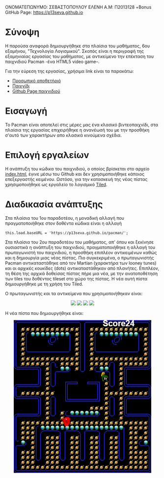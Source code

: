 ΟΝΟΜΑΤΕΠΩΝΥΜΟ: ΣΕΒΑΣΤΟΠΟΥΛΟΥ ΕΛΕΝΗ
Α.Μ: Π2013128
+Bonus GitHub Page: https://p13seva.github.io
# Σύνοψη
Η παρούσα αναφορά δημιουργήθηκε στα πλαίσια του μαθήματος, 6ου εξαμήνου, "Τεχνολογία Λογισμικού". Σκοπός είναι η περιγραφή της εξαμηνιαίας εργασίας του μαθήματος, με αντικείμενο την επέκταση του παιχνιδιού Pacman -ένα HTML5 video game–.

Για την εύρεση της εργασίας, χρήσιμα link είναι τα παρακάτω:
* [Προσωπικό αποθετήριό](https://github.com/p13seva/pacman)
* [Παιχνίδι](https://p13seva.github.io/pacman/)
* [Github Page παιχνιδιού](https://p13seva.github.io/)

# Εισαγωγή

Το Pacman είναι αποτελεί στις μέρες μας ένα κλασικό βιντεοπαιχνίδι, στα πλαίσια της εργασίας επιχειρήθηκε η ανανέωσή του με την προσθήκη σ'αυτό των χαρακτήρων απο κλασικά κινούμενα σχέδια.

# Επιλογή εργαλείων

Η ανάπτυξη του κώδικα του παιχνιδιού, ο οποίος βρίσκεται στο αρχείο [index.html](https://github.com/p13seva/pacman/blob/master/index.html), έγινε μέσω του Github και δεν χρησιμοποιήθηκε κάποιος επεξεργαστής κειμένου. Ωστόσο, για την κατασκευή της νέας πίστας χρησιμοποιήθηκε ως εργαλείο το λογισμικό [Tiled](http://www.mapeditor.org/).

# Διαδικασία ανάπτυξης

Στα πλαίσια του 1ου παραδοτέου, η μοναδική αλλαγή που πραγματοποιήθηκε στον δοθέντα κώδικα είναι η αλλαγή 
```
this.load.baseURL = 'https://p13seva.github.io/pacman/';
```
Στα πλαίσια του 2ου παραδοτέου του μαθήματος, απ' όπου και ξεκίνησε ουσιαστικά η ανάπτυξη του παιχνιδιού, πραγματοποιήθηκε η αλλαγή του πρωταγωνιστή του παιχνιδιού, η προσθήκη επιπλέον αντικειμένων καθώς και η δημιουργία μιας νέας πίστας. Πιο συγκεκριμένα, ο πρωταγωνιστής Pacman αντικαταστάθηκε από τον Martian (χαρακτήρα των looney tunes) και οι αρχικές κουκίδες (dots) αντικαταστάθηκαν από πλανήτες. Επιπλέον, τη θέση της αρχικά δοθείσας πίστας πήρε μια νέα, με την ανατοποθέτηση των tiles του δοθέντος tileset στο χώρο της πίστας. Η νέα αυτή πίστα δημιουργήθηκε με τη χρήση του Tiled.

Ο πρωταγωνιστής και τα αντικείμενα που χρησιμοποιήθηκαν είναι:
<p align="center">
  <img src="http://icons.iconarchive.com/icons/sykonist/looney-tunes/128/Marvin-Martian-icon.png">
  <img src="http://icons.iconarchive.com/icons/sykonist/looney-tunes/128/Gossamer-Angry-icon.png">
  <img src="http://icons.iconarchive.com/icons/aha-soft/space/128/Saturn-icon.png">
  <img src="http://icons.iconarchive.com/icons/artdesigner/webtoys/64/Planet-icon.png">
</p>

Η νέα πίστα που δημιουργήθηκε είναι:
<p align="center">
  <img src="https://raw.githubusercontent.com/p13seva/pacman/master/assets/MartianMap.png">
</p>

